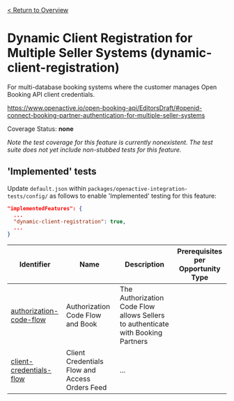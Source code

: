 [< Return to Overview](../../README.md)
# Dynamic Client Registration for Multiple Seller Systems (dynamic-client-registration)

For multi-database booking systems where the customer manages Open Booking API client credentials.


https://www.openactive.io/open-booking-api/EditorsDraft/#openid-connect-booking-partner-authentication-for-multiple-seller-systems

Coverage Status: **none**


*Note the test coverage for this feature is currently nonexistent. The test suite does not yet include non-stubbed tests for this feature.*


## 'Implemented' tests

Update `default.json` within `packages/openactive-integration-tests/config/` as follows to enable 'Implemented' testing for this feature:

```json
"implementedFeatures": {
  ...
  "dynamic-client-registration": true,
  ...
}
```

| Identifier | Name | Description | Prerequisites per Opportunity Type |
|------------|------|-------------|---------------|
| [authorization-code-flow](./implemented/authorization-code-flow-test.js) | Authorization Code Flow and Book | The Authorization Code Flow allows Sellers to authenticate with Booking Partners |  |
| [client-credentials-flow](./implemented/client-credentials-flow-test.js) | Client Credentials Flow and Access Orders Feed | ... |  |


